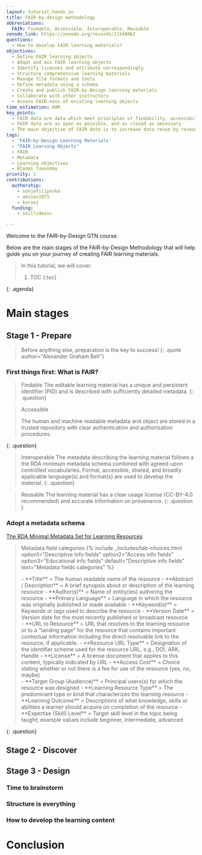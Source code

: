```yaml
---
layout: tutorial_hands_on
title: FAIR-by-design methodology
abbreviations:
  FAIR: Findable, Accessible, Interoperable, Reusable
zenodo_link: https://zenodo.org/records/11548062
questions:
  - How to develop FAIR learning materials?
objectives:
  - Define FAIR learning objects
  - Adapt and mix FAIR learning objects
  - Identify licenses and attribute correspondingly
  - Structure comprehensive learning materials
  - Manage file formats and tools
  - Define metadata using a schema
  - Create and publish FAIR-by-Design learning materials
  - Collaborate with other instructors
  - Assess FAIR-ness of existing learning objects
time_estimation: 60M
key_points:
  - FAIR data are data which meet principles of findability, accessibility, interoperability, and reusability (FAIR).
  - FAIR data are as open as possible, and as closed as necessary.
  - The main objective of FAIR data is to increase data reuse by researchers.
tags:
  - 'FAIR-by-Design Learning Materials'
  - "FAIR Learning Objects"
  - FAIR
  - Metadata
  - Learning objectives
  - Blooms taxonomy
priority: 1
contributions:
  authorship:
    - sonjafiliposka
    - amisev1971
    - korvoj
  funding:
    - skills4eosc

---
```



Welcome to the FAIR-by-Design GTN course.

Below are the main stages of the FAIR-by-Design Methodology that will help guide you on your journey of creating FAIR learning materials.


> <agenda-title></agenda-title>
>
> In this tutorial, we will cover:
>
> 1. TOC
> {:toc}
>
{: .agenda}


# Main stages

## Stage 1 - Prepare
> Before anything else, preparation is the key to success!
{: .quote author="Alexander Graham Bell"}

### First things first: What is FAIR?


> <question-title>Findable</question-title>
> The editable learning material has a unique and persistent identifier (PID) and is described with sufficiently detailed metadata.
{: .question}


> <question-title>Accessible</question-title>
>
> The human and machine readable metadata and object are stored in a trusted repository with clear authentication and authorization procedures.
>
{: .question}


> <question-title>Interoperable</question-title>
> The metadata describing the learning material follows a the RDA minimum metadata schema combined with agreed-upon controlled vocabularies.
> Formal, accessible, shared, and broadly applicable language(s) and format(s) are used to develop the material.
{: .question}


> <question-title>Reusable</question-title>
>The learning material has a clear usage license (CC-BY-4.0 recommended) and accurate information on provenance.
{: .question }

### Adopt a metadata schema
  <a href="https://fair-by-design-methodology.github.io/FAIR-by-Design_ToT/latest/Stage%201%20%E2%80%93%20Prepare/02-Preparing%20FAIR%20Learning%20Objects/02-Preparing%20FAIR%20Learning%20Objects/#rda-minimal-metadata-for-learning-resources" class="btn btn-primary btn-lg btn-block">The RDA Minimal Metadata Set for Learning Resources</a>

> <question-title>Metadata field categories</question-title>
> {% include _includes/tab-choices.html option1="Descriptive info fields" option2="Access info fields" option3="Educational info fields" default="Descriptive info fields" text="Metadata fields categories" %} 
><div class="Descriptive-info-fields" markdown="1">
>- **Title** =	The human readable name of the resource
>- **Abstract / Description** =	A brief synopsis about or description of the learning resource
>- **Author(s)** =	Name of entity(ies) authoring the resource
>- **Primary Language** =	Language in which the resource was originally published or made available
>- **Keyword(s)** =	Keywords or tags used to describe the resource
>- **Version Date** =	Version date for the most recently published or broadcast resource
></div>
><div class="Access-info-fields" markdown="1">
>- **URL to Resource** =	URL that resolves to the learning resource or to a "landing page" for the resource that contains important contextual information including the direct resolvable link to the resource, if applicable.
>- **Resource URL Type**	 = Designation of the identifier scheme used for the resource URL, e.g., DOI, ARK, Handle
>- **License** =	A license document that applies to this content, typically indicated by URL
>- **Access Cost**	= Choice stating whether or not there is a fee for use of the resource (yes, no, maybe)
></div>
><div class="Educational-info-fields" markdown="1">
>- **Target Group (Audience)** =	Principal users(s) for which the resource was designed
>- **Learning Resource Type** =	The predominant type or kind that characterizes the learning resource
>- **Learning Outcome** =	Descriptions of what knowledge, skills or abilities a learner should acquire on completion of the resource
>- **Expertise (Skill) Level** =	Target skill level in the topic being taught; example values include beginner, intermediate, advanced
></div>

{: .question}

## Stage 2 - Discover

## Stage 3 - Design

### Time to brainstorm

### Structure is everything

### How to develop the learning content


# Conclusion

